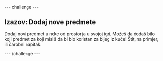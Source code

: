 \--- challenge \---

## Izazov: Dodaj nove predmete

Dodaj novi predmet u neke od prostorija u svojoj igri. Možeš da dodaš bilo koji predmet za koji misliš da bi bio koristan za bijeg iz kuće! Štit, na primjer, ili čarobni napitak.

\--- /challenge \---
